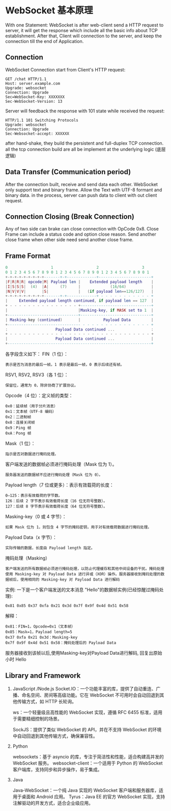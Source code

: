 # WebSocket 基本原理

With one Statement: WebSocket is after web-client send a HTTP request to server, it will get the response which include all the basic info about TCP establishment. After that, Client will connection to the server, and keep the connection till the end of Application.

## Connection

WebSocket Connection start from Client's HTTP request:

```HTTP
GET /chat HTTP/1.1
Host: server.example.com
Upgrade: websocket
Connection: Upgrade
Sec=WebSocket-Key: XXXXXXX
Sec-WebSocket-Version: 13
```

Server will feedback the response with 101 state while received the request:

```HTTP
HTTP/1.1 101 Switching Protocols
Upgrade: websocket
Connection: Upgrade
Sec-Websocket-accept: XXXXXX
```

after hand-shake, they build the persistent and full-duplex TCP connection.
all the tcp connection build are all be implement at the underlying logic (底层逻辑)

## Data Transfer (Communication period)

After the connection built, receive and send data each other. WebSocket only support text and binary frame. Allow the Text with UTF-8 formant and binary data. in the process, server can push data to client with out client request.

## Connection Closing (Break Connection)

Any of two side can brake can close connection with OpCode 0x8. Close Frame can include a status code and option close reason. Send another close frame when other side need send another close frame.

## Frame Format

```lua
0                   1                   2                   3
0 1 2 3 4 5 6 7 8 9 0 1 2 3 4 5 6 7 8 9 0 1 2 3 4 5 6 7 8 9 0 1
+-+-+-+-+-+-+-+-+-------+-+-------------+-----------------------+
|F|R|R|R| opcode|M| Payload len |    Extended payload length    |
|I|S|S|S|  (4)  |A|     (7)     |             (16/64)           |
|N|V|V|V|       |S|             |   (if payload len==126/127)   |
+-+-+-+-+-+-+-+-+-------+-+-------------+ - - - - - - - - - - - +
|     Extended payload length continued, if payload len == 127  |
+ - - - - - - - - - - - - - - - +-------------------------------+
|                               |Masking-key, if MASK set to 1  |
+-------------------------------+-------------------------------+
| Masking-key (continued)       |          Payload Data         |
+-------------------------------- - - - - - - - - - - - - - - - +
:                     Payload Data continued ...                :
+ - - - - - - - - - - - - - - - - - - - - - - - - - - - - - - - +
|                     Payload Data continued ...                |
+---------------------------------------------------------------+

```

各字段含义如下：
FIN（1 位）：

    表示是否为消息的最后一帧。1 表示是最后一帧，0 表示后续还有帧。

RSV1, RSV2, RSV3（各 1 位）：

    保留位，通常为 0，除非协商了扩展协议。

Opcode（4 位）：定义帧的类型：

    0x0：延续帧（用于分片消息）
    0x1：文本帧（UTF-8 编码）
    0x2：二进制帧
    0x8：连接关闭帧
    0x9：Ping 帧
    0xA：Pong 帧

Mask（1 位）：
    
    指示是否对数据进行掩码处理。

客户端发送的数据帧必须进行掩码处理（Mask 位为 1）。

    服务器发送的数据帧不应进行掩码处理（Mask 位为 0）。

Payload length（7 位或更多）：表示有效载荷的长度：

    0–125：表示有效载荷的字节数。
    126：后续 2 字节表示有效载荷长度（16 位无符号整数）。
    127：后续 8 字节表示有效载荷长度（64 位无符号整数）。

Masking-key（0 或 4 字节）：

    如果 Mask 位为 1，则包含 4 字节的掩码密钥，用于对有效载荷数据进行掩码处理。

Payload Data（x 字节）：

    实际传输的数据，长度由 Payload length 指定。


掩码处理（Masking）

    客户端发送的所有数据帧必须进行掩码处理，以防止代理缓存和其他中间设备的干扰。掩码处理使用 Masking-key 对 Payload Data 进行异或（XOR）操作。服务器接收到掩码处理的数据帧后，使用相同的 Masking-key 对 Payload Data 进行解码

实例:
一下是一个客户端发送的文本消息 "Hello"的数据帧实例(已经惊醒过掩码处理):
```
0x81 0x85 0x37 0xfa 0x21 0x3d 0x7f 0x9f 0x4d 0x51 0x58
```
解释：

    0x81：FIN=1，Opcode=0x1（文本帧）
    0x85：Mask=1，Payload length=5
    0x37 0xfa 0x21 0x3d：Masking-key
    0x7f 0x9f 0x4d 0x51 0x58：掩码处理后的 Payload Data

服务器接收到该帧以后,使用Masking-key对Payload Data进行解码, 回复出原始小时 Hello

## Library and Framework

1. JavaScript /Node.js
    Socket.IO：一个功能丰富的库，提供了自动重连、广播、命名空间、房间等高级功能。它在 WebSocket 不可用时会自动回退到其他传输方式，如 HTTP 长轮询。

    ws：一个轻量级且高性能的 WebSocket 实现，遵循 RFC 6455 标准，适用于需要精细控制的场景。

    SockJS：提供了类似 WebSocket 的 API，并在不支持 WebSocket 的环境中自动回退到其他传输方式，确保兼容性。

2. Python

    websockets：基于 asyncio 的库，专注于简洁性和性能，适合构建高并发的 WebSocket 服务。
    websocket-client：一个适用于 Python 的 WebSocket 客户端库，支持同步和异步操作，易于集成。

3. Java

    Java-WebSocket：一个纯 Java 实现的 WebSocket 客户端和服务器库，适用于桌面和 Android 应用。
    Tyrus：Java EE 的官方 WebSocket 实现，支持注解驱动的开发方式，适合企业级应用。
